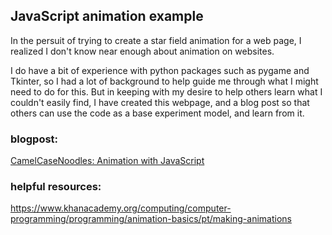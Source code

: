 ## JavaScript animation example

In the persuit of trying to create a star field animation for a web page, I realized I don't know near enough about animation on websites.  

I do have a bit of experience with python packages such as pygame and Tkinter, so I had a lot of background to help guide me through what I might need to do for this.  But in keeping with my desire to help others learn what I couldn't easily find, I have created this webpage, and a blog post so that others can use the code as a base experiment model, and learn from it.

### blogpost:
[CamelCaseNoodles: Animation with JavaScript](https://camelcasenoodles.blogspot.com/2020/05/animation-with-javascript.html)


### helpful resources:
https://www.khanacademy.org/computing/computer-programming/programming/animation-basics/pt/making-animations

